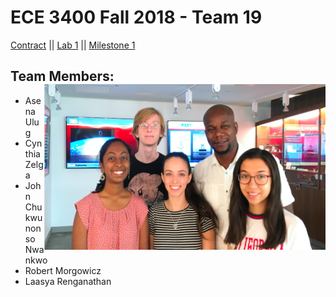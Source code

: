 # ECE 3400 Fall 2018 - Team 19

[Contract](Contract/contract.md)
||
[Lab 1](Lab1/lab1.md)
||
[Milestone 1](Lab2/lab2.md)


## Team Members: <img src="Team 19.png" width="450" height="265" alt="banner" img align="right"> 
* Asena Ulug          
* Cynthia Zelga 
* John Chukwunonso Nwankwo 
* Robert Morgowicz 
* Laasya Renganathan 


